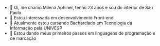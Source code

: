 - 👋 Oi, me chamo Milena Aphiner, tenho 23 anos e sou do interior de São Paulo
- 👀 Estou interessada em desenvolvimento Front-end 
- 🌱 Atualmente estou cursando Bacharelado em Tecnologia da Informação pela UNIVESP
- 💞️ Estou dando meus primeiros passos em linguagens de programação e de marcação

<!---
- 📫 How to reach me ...
- ⚡ Fun fact: ...
Milena-Aphiner/Milena-Aphiner is a ✨ special ✨ repository because its `README.md` (this file) appears on your GitHub profile.
You can click the Preview link to take a look at your changes.
--->
